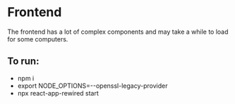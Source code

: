# Frontend

The frontend has a lot of complex components and may take a while to load for some computers.

To run:
----------
- npm i
- export NODE_OPTIONS=--openssl-legacy-provider
- npx react-app-rewired start
